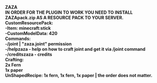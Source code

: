 **ZAZA </br>
IN ORDER FOR THE PLUGIN TO WORK YOU NEED TO INSTALL ZAZApack.zip AS A RESOURCE PACK TO YOUR SERVER. </br>
CustomResourcePack: </br>
  -Item: minecraft:stick </br>
  -CustomModelData: 420 </br>
Commands: </br>
  -/joint | "zaza.joint" permission </br>
  -/helpzaza - help on how to craft joint and get it via /joint command </br>
  -/creditszaza - credits </br>
Crafting: </br>
  2x Fern </br>
  1x paper </br>
  UnShapedRecipe: 1x fern, 1x fern, 1x paper | the order does not matter.** 
